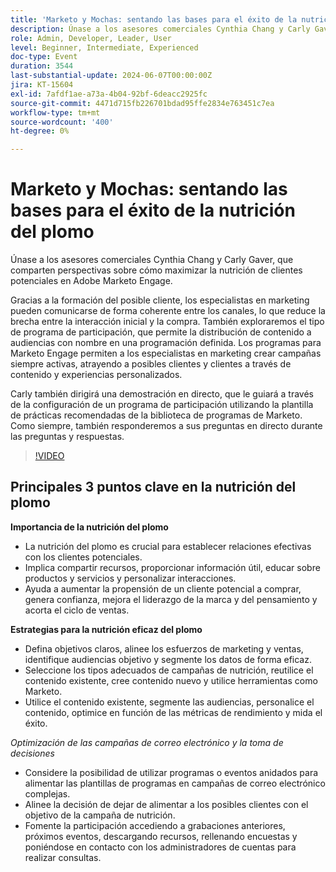 ```yaml
---
title: 'Marketo y Mochas: sentando las bases para el éxito de la nutrición del plomo'
description: Únase a los asesores comerciales Cynthia Chang y Carly Gaver, que comparten perspectivas sobre cómo maximizar la nutrición de clientes potenciales en Adobe Marketo Engage. Gracias a la formación del posible cliente, los especialistas en marketing pueden comunicarse de forma coherente entre los canales, lo que reduce la brecha entre la interacción inicial y la compra. También exploraremos el tipo de programa de participación, que permite la distribución de contenido a audiencias con nombre en una programación definida. Los programas para Marketo Engage permiten a los especialistas en marketing crear campañas siempre activas, atrayendo a posibles clientes y clientes a través de contenido y experiencias personalizados. Carly también dirigirá una demostración en directo, que le guiará a través de la configuración de un programa de participación utilizando la plantilla de prácticas recomendadas de la biblioteca de programas de Marketo. Como siempre, también responderemos a sus preguntas en directo durante las preguntas y respuestas.
role: Admin, Developer, Leader, User
level: Beginner, Intermediate, Experienced
doc-type: Event
duration: 3544
last-substantial-update: 2024-06-07T00:00:00Z
jira: KT-15604
exl-id: 7afdf1ae-a73a-4b04-92bf-6deacc2925fc
source-git-commit: 4471d715fb226701bdad95ffe2834e763451c7ea
workflow-type: tm+mt
source-wordcount: '400'
ht-degree: 0%

---
```


# Marketo y Mochas: sentando las bases para el éxito de la nutrición del plomo

Únase a los asesores comerciales Cynthia Chang y Carly Gaver, que comparten perspectivas sobre cómo maximizar la nutrición de clientes potenciales en Adobe Marketo Engage.

Gracias a la formación del posible cliente, los especialistas en marketing pueden comunicarse de forma coherente entre los canales, lo que reduce la brecha entre la interacción inicial y la compra. También exploraremos el tipo de programa de participación, que permite la distribución de contenido a audiencias con nombre en una programación definida. Los programas para Marketo Engage permiten a los especialistas en marketing crear campañas siempre activas, atrayendo a posibles clientes y clientes a través de contenido y experiencias personalizados.

Carly también dirigirá una demostración en directo, que le guiará a través de la configuración de un programa de participación utilizando la plantilla de prácticas recomendadas de la biblioteca de programas de Marketo. Como siempre, también responderemos a sus preguntas en directo durante las preguntas y respuestas.

>[!VIDEO](https://video.tv.adobe.com/v/3429436/?learn=on)

## Principales 3 puntos clave en la nutrición del plomo


**Importancia de la nutrición del plomo**

* La nutrición del plomo es crucial para establecer relaciones efectivas con los clientes potenciales.
* Implica compartir recursos, proporcionar información útil, educar sobre productos y servicios y personalizar interacciones.
* Ayuda a aumentar la propensión de un cliente potencial a comprar, genera confianza, mejora el liderazgo de la marca y del pensamiento y acorta el ciclo de ventas.

**Estrategias para la nutrición eficaz del plomo**

* Defina objetivos claros, alinee los esfuerzos de marketing y ventas, identifique audiencias objetivo y segmente los datos de forma eficaz.
* Seleccione los tipos adecuados de campañas de nutrición, reutilice el contenido existente, cree contenido nuevo y utilice herramientas como Marketo.
* Utilice el contenido existente, segmente las audiencias, personalice el contenido, optimice en función de las métricas de rendimiento y mida el éxito.

*Optimización de las campañas de correo electrónico y la toma de decisiones*

* Considere la posibilidad de utilizar programas o eventos anidados para alimentar las plantillas de programas en campañas de correo electrónico complejas.
* Alinee la decisión de dejar de alimentar a los posibles clientes con el objetivo de la campaña de nutrición.
* Fomente la participación accediendo a grabaciones anteriores, próximos eventos, descargando recursos, rellenando encuestas y poniéndose en contacto con los administradores de cuentas para realizar consultas.
